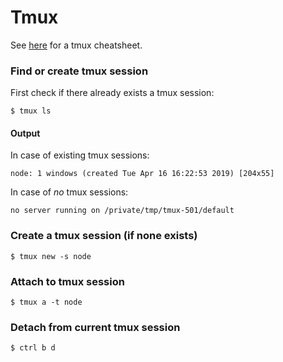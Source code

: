 # Tmux

See [here](https://tmuxcheatsheet.com/) for a tmux cheatsheet.

### Find or create tmux session

First check if there already exists a tmux session:

```shell
$ tmux ls
```

#### Output

In case of existing tmux sessions:

```shell
node: 1 windows (created Tue Apr 16 16:22:53 2019) [204x55]
```

In case of *no* tmux sessions:

```shell
no server running on /private/tmp/tmux-501/default
```

### Create a tmux session (if none exists)

```shell
$ tmux new -s node
```

### Attach to tmux session

```shell
$ tmux a -t node
```

### Detach from current tmux session

```shell
$ ctrl b d
```